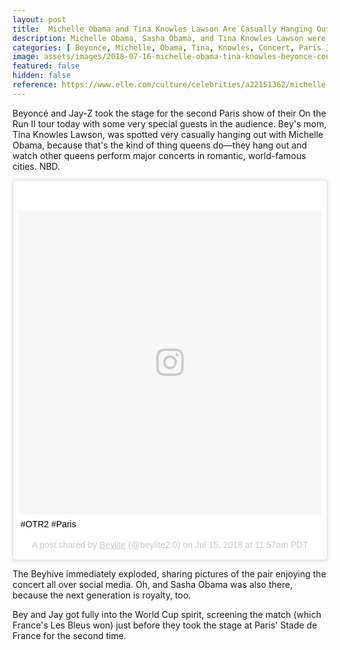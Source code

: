 ```yaml
---
layout: post
title:  Michelle Obama and Tina Knowles Lawson Are Casually Hanging Out at Beyoncé's Concert in Paris
description: Michelle Obama, Sasha Obama, and Tina Knowles Lawson were all spotted in the audience of Beyonce and Jay-Z's second Paris concert. The Carters screened the final game of the World Cup, which France won, just before the concert.
categories: [ Beyonce, Michelle, Obama, Tina, Knowles, Concert, Paris ]
image: assets/images/2018-07-16-michelle-obama-tina-knowles-beyonce-concert-paris.jpg
featured: false
hidden: false
reference: https://www.elle.com/culture/celebrities/a22151362/michelle-obama-tina-lawson-beyonce-concert-paris/
---
```

Beyoncé and Jay-Z took the stage for the second Paris show of their On the Run II tour today with some very special guests in the audience. Bey's mom, Tina Knowles Lawson, was spotted very casually hanging out with Michelle Obama, because that's the kind of thing queens do—they hang out and watch other queens perform major concerts in romantic, world-famous cities. NBD.

<blockquote class="instagram-media" data-instgrm-captioned data-instgrm-permalink="https://www.instagram.com/p/BlQ2B0Rlmei/" data-instgrm-version="9" style=" background:#FFF; border:0; border-radius:3px; box-shadow:0 0 1px 0 rgba(0,0,0,0.5),0 1px 10px 0 rgba(0,0,0,0.15); margin: 1px; max-width:540px; min-width:326px; padding:0; width:99.375%; width:-webkit-calc(100% - 2px); width:calc(100% - 2px);"><div style="padding:8px;"> <div style=" background:#F8F8F8; line-height:0; margin-top:40px; padding:50.0% 0; text-align:center; width:100%;"> <div style=" background:url(data:image/png;base64,iVBORw0KGgoAAAANSUhEUgAAACwAAAAsCAMAAAApWqozAAAABGdBTUEAALGPC/xhBQAAAAFzUkdCAK7OHOkAAAAMUExURczMzPf399fX1+bm5mzY9AMAAADiSURBVDjLvZXbEsMgCES5/P8/t9FuRVCRmU73JWlzosgSIIZURCjo/ad+EQJJB4Hv8BFt+IDpQoCx1wjOSBFhh2XssxEIYn3ulI/6MNReE07UIWJEv8UEOWDS88LY97kqyTliJKKtuYBbruAyVh5wOHiXmpi5we58Ek028czwyuQdLKPG1Bkb4NnM+VeAnfHqn1k4+GPT6uGQcvu2h2OVuIf/gWUFyy8OWEpdyZSa3aVCqpVoVvzZZ2VTnn2wU8qzVjDDetO90GSy9mVLqtgYSy231MxrY6I2gGqjrTY0L8fxCxfCBbhWrsYYAAAAAElFTkSuQmCC); display:block; height:44px; margin:0 auto -44px; position:relative; top:-22px; width:44px;"></div></div> <p style=" margin:8px 0 0 0; padding:0 4px;"> <a href="https://www.instagram.com/p/BlQ2B0Rlmei/" style=" color:#000; font-family:Arial,sans-serif; font-size:14px; font-style:normal; font-weight:normal; line-height:17px; text-decoration:none; word-wrap:break-word;" target="_blank">#OTR2 #Paris</a></p> <p style=" color:#c9c8cd; font-family:Arial,sans-serif; font-size:14px; line-height:17px; margin-bottom:0; margin-top:8px; overflow:hidden; padding:8px 0 7px; text-align:center; text-overflow:ellipsis; white-space:nowrap;">A post shared by <a href="https://www.instagram.com/beylite2.0/" style=" color:#c9c8cd; font-family:Arial,sans-serif; font-size:14px; font-style:normal; font-weight:normal; line-height:17px;" target="_blank"> Beylite</a> (@beylite2.0) on <time style=" font-family:Arial,sans-serif; font-size:14px; line-height:17px;" datetime="2018-07-15T18:57:47+00:00">Jul 15, 2018 at 11:57am PDT</time></p></div></blockquote> <script async defer src="//www.instagram.com/embed.js"></script>

The Beyhive immediately exploded, sharing pictures of the pair enjoying the concert all over social media. Oh, and Sasha Obama was also there, because the next generation is royalty, too.

Bey and Jay got fully into the World Cup spirit, screening the match (which France's Les Bleus won) just before they took the stage at Paris' Stade de France for the second time.
